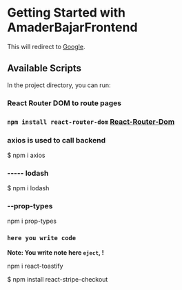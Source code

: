 # Getting Started with AmaderBajarFrontend

This will redirect to [Google](google.com).

## Available Scripts

In the project directory, you can run:

### React Router DOM to route pages

### `npm install react-router-dom` [React-Router-Dom](https://reactrouter.com/web/guides/quick-start)


### axios is used to call backend
$ npm i axios

### ----- lodash

$ npm i lodash

### --prop-types 
npm i prop-types

### `here you write code` 


**Note: You write note here `eject`, !**

npm i react-toastify

$ npm install react-stripe-checkout